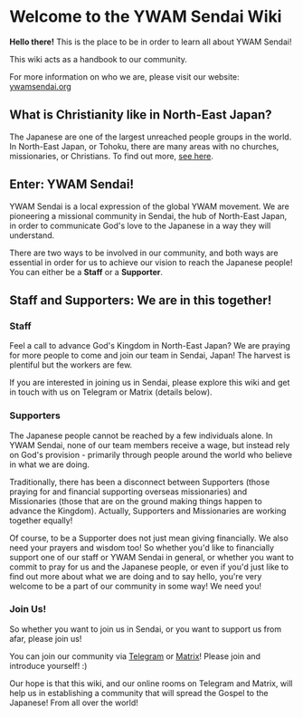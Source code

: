 # Welcome to the YWAM Sendai Wiki

**Hello there!** This is the place to be in order to learn all about YWAM Sendai!

This wiki acts as a handbook to our community.

For more information on who we are, please visit our website: [ywamsendai.org](https://www.ywamsendai.org)

## What is Christianity like in North-East Japan?

The Japanese are one of the largest unreached people groups in the world. In North-East Japan, or Tohoku, there are many areas with no churches, missionaries, or Christians. To find out more, [see here](/ywam/whyjapan).

## Enter: YWAM Sendai!

YWAM Sendai is a local expression of the global YWAM movement. We are pioneering a missional community in Sendai, the hub of North-East Japan, in order to communicate God's love to the Japanese in a way they will understand.

There are two ways to be involved in our community, and both ways are essential in order for us to achieve our vision to reach the Japanese people! You can either be a **Staff** or a **Supporter**.

## Staff and Supporters: We are in this together!

### Staff

Feel a call to advance God's Kingdom in North-East Japan? We are praying for more people to come and join our team in Sendai, Japan! The harvest is plentiful but the workers are few.

If you are interested in joining us in Sendai, please explore this wiki and get in touch with us on Telegram or Matrix (details below).

### Supporters

The Japanese people cannot be reached by a few individuals alone. In YWAM Sendai, none of our team members receive a wage, but instead rely on God's provision - primarily through people around the world who believe in what we are doing.

Traditionally, there has been a disconnect between Supporters (those praying for and financial supporting overseas missionaries) and Missionaries (those that are on the ground making things happen to advance the Kingdom). Actually, Supporters and Missionaries are working together equally!

Of course, to be a Supporter does not just mean giving financially. We also need your prayers and wisdom too! So whether you'd like to financially support one of our staff or YWAM Sendai in general, or whether you want to commit to pray for us and the Japanese people, or even if you'd just like to find out more about what we are doing and to say hello, you're very welcome to be a part of our community in some way! We need you!

### Join Us!

So whether you want to join us in Sendai, or you want to support us from afar, please join us!

You can join our community via [Telegram](https://t.me/joinchat/O4PX5BsUYLG64lCazgT8Ng) or [Matrix](https://app.element.io/#/group/+ywamsendai:matrix.org)! Please join and introduce yourself! :)

Our hope is that this wiki, and our online rooms on Telegram and Matrix, will help us in establishing a community that will spread the Gospel to the Japanese! From all over the world!
